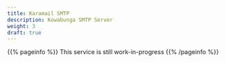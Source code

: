 ```yaml
---
title: Karamail SMTP
description: Kowabunga SMTP Server
weight: 3
draft: true
---
```


{{% pageinfo %}}
This service is still work-in-progress
{{% /pageinfo %}}
